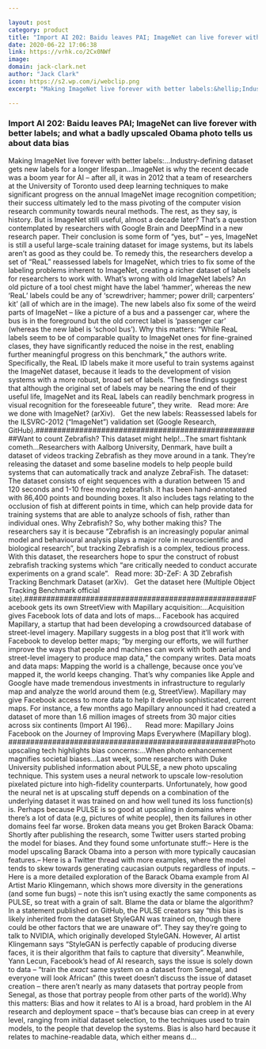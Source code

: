 ```yaml
---

layout: post
category: product
title: "Import AI 202: Baidu leaves PAI; ImageNet can live forever with better labels; and what a badly upscaled Obama photo tells us about data bias"
date: 2020-06-22 17:06:38
link: https://vrhk.co/2Cx0NWf
image: 
domain: jack-clark.net
author: "Jack Clark"
icon: https://s2.wp.com/i/webclip.png
excerpt: "Making ImageNet live forever with better labels:&hellip;Industry-defining dataset gets new labels for a longer lifespan&hellip;ImageNet is why the recent decade was a boom year for AI &ndash; after all, it was in 2012 that a team of researchers at the University of Toronto used deep learning techniques to make significant progress on the annual ImageNet image recognition competition; their success ultimately led to the mass pivoting of the computer vision research community towards neural methods. The rest, as they say, is history. But is ImageNet still useful, almost a decade later? That&rsquo;s a question contemplated by researchers with Google Brain and DeepMind in a new research paper. Their conclusion is some form of &ldquo;yes, but&rdquo; &ndash; yes, ImageNet is still a useful large-scale training dataset for image systems, but its labels aren&rsquo;t as good as they could be. To remedy this, the researchers develop a set of &ldquo;ReaL&rdquo; reassessed labels for ImageNet, which tries to fix some of the labeling problems inherent to ImageNet, creating a richer dataset of labels for researchers to work with. What&rsquo;s wrong with old ImageNet labels? An old picture of a tool chest might have the label &lsquo;hammer&rsquo;, whereas the new &lsquo;ReaL&rsquo; labels could be any of &lsquo;screwdriver; hammer; power drill; carpenters&rsquo; kit&rsquo; (all of which are in the image). The new labels also fix some of the weird parts of ImageNet &ndash; like a picture of a bus and a passenger car, where the bus is in the foreground but the old correct label is &lsquo;passenger car&rsquo; (whereas the new label is &lsquo;school bus&rsquo;). Why this matters: &ldquo;While ReaL labels seem to be of comparable quality to ImageNet ones for fine-grained clases, they have significantly reduced the noise in the rest, enabling further meaningful progress on this benchmark,&rdquo; the authors write. Specifically, the ReaL ID labels make it more useful to train systems against the ImageNet dataset, because it leads to the development of vision systems with a more robust, broad set of labels. &ldquo;These findings suggest that although the original set of labels may be nearing the end of their useful life, ImageNet and its ReaL labels can readily benchmark progress in visual recognition for the foreseeable future&rdquo;, they write.  &nbsp; Read more: Are we done with ImageNet? (arXiv). &nbsp; Get the new labels: Reassessed labels for the ILSVRC-2012 (&ldquo;ImageNet&rdquo;) validation set (Google Research, GitHub).####################################################Want to count Zebrafish? This dataset might help!&hellip;The smart fishtank cometh&hellip;Researchers with Aalborg University, Denmark, have built a dataset of videos tracking Zebrafish as they move around in a tank. They&rsquo;re releasing the dataset and some baseline models to help people build systems that can automatically track and analyze ZebraFish. The dataset: The dataset consists of eight sequences with a duration between 15 and 120 seconds and 1-10 free moving zebrafish. It has been hand-annotated with 86,400 points and bounding boxes. It also includes tags relating to the occlusion of fish at different points in time, which can help provide data for training systems that are able to analyze schools of fish, rather than individual ones. Why Zebrafish? So, why bother making this? The researchers say it is because &ldquo;Zebrafish is an increasingly popular animal model and behavioural analysis plays a major role in neuroscientific and biological research&rdquo;, but tracking Zebrafish is a complex, tedious process. With this dataset, the researchers hope to spur the construct of robust zebrafish tracking systems which &ldquo;are critically needed to conduct accurate experiments on a grand scale&rdquo;.  &nbsp; Read more: 3D-ZeF: A 3D Zebrafish Tracking Benchmark Dataset (arXiv). &nbsp; Get the dataset here (Multiple Object Tracking Benchmark official site).####################################################Facebook gets its own StreetView with Mapillary acquisition:&hellip;Acquisition gives Facebook lots of data and lots of maps&hellip; Facebook has acquired Mapillary, a startup that had been developing a crowdsourced database of street-level imagery. Mapillary suggests in a blog post that it&rsquo;ll work with Facebook to develop better maps; &ldquo;by merging our efforts, we will further improve the ways that people and machines can work with both aerial and street-level imagery to produce map data,&rdquo; the company writes. Data moats and data maps: Mapping the world is a challenge, because once you&rsquo;ve mapped it, the world keeps changing. That&rsquo;s why companies like Apple and Google have made tremendous investments in infrastructure to regularly map and analyze the world around them (e.g, StreetView). Mapillary may give Facebook access to more data to help it develop sophisticated, current maps. For instance, a few months ago Mapillary announced it had created a dataset of more than 1.6 million images of streets from 30 major cities across six continents (Import AI 196).. &nbsp; &nbsp;  &nbsp; Read more: Mapillary Joins Facebook on the Journey of Improving Maps Everywhere (Mapillary blog). ####################################################Photo upscaling tech highlights bias concerns:&hellip;When photo enhancement magnifies societal biases&hellip;Last week, some researchers with Duke University published information about PULSE, a new photo upscaling technique. This system uses a neural network to upscale low-resolution pixelated picture into high-fidelity counterparts. Unfortunately, how good the neural net is at upscaling stuff depends on a combination of the underlying dataset it was trained on and how well tuned its loss function(s) is. Perhaps because PULSE is so good at upscaling in domains where there&rsquo;s a lot of data (e.g, pictures of white people), then its failures in other domains feel far worse. Broken data means you get Broken Barack Obama: Shortly after publishing the research, some Twitter users started probing the model for biases. And they found some unfortunate stuff:&ndash; Here is the model upscaling Barack Obama into a person with more typically caucasian features.&ndash; Here is a Twitter thread with more examples, where the model tends to skew towards generating caucasian outputs regardless of inputs. &ndash; Here is a more detailed exploration of the Barack Obama example from AI Artist Mario Klingemann, which shows more diversity in the generations (and some fun bugs) &ndash; note this isn&rsquo;t using exactly the same components as PULSE, so treat with a grain of salt. Blame the data or blame the algorithm? In a statement published on GitHub, the PULSE creators say &ldquo;this bias is likely inherited from the dataset StyleGAN was trained on, though there could be other factors that we are unaware of&rdquo;. They say they&rsquo;re going to talk to NVIDIA, which originally developed StyleGAN. However, AI artist Klingemann says &ldquo;StyleGAN is perfectly capable of producing diverse faces, it is their algorithm that fails to capture that diversity&rdquo;. Meanwhile, Yann Lecun, Facebook&rsquo;s head of AI research, says the issue is solely down to data &ndash; &ldquo;train the *exact* same system on a dataset from Senegal, and everyone will look African&rdquo; (this tweet doesn&rsquo;t discuss the issue of dataset creation &ndash; there aren&rsquo;t nearly as many datasets that portray people from Senegal, as those that portray people from other parts of the world).Why this matters: Bias and how it relates to AI is a broad, hard problem in the AI research and deployment space &ndash; that&rsquo;s because bias can creep in at every level, ranging from initial dataset selection, to the techniques used to train models, to the people that develop the systems. Bias is also hard because it relates to machine-readable data, which either means d…"

---
```


### Import AI 202: Baidu leaves PAI; ImageNet can live forever with better labels; and what a badly upscaled Obama photo tells us about data bias

Making ImageNet live forever with better labels:&hellip;Industry-defining dataset gets new labels for a longer lifespan&hellip;ImageNet is why the recent decade was a boom year for AI &ndash; after all, it was in 2012 that a team of researchers at the University of Toronto used deep learning techniques to make significant progress on the annual ImageNet image recognition competition; their success ultimately led to the mass pivoting of the computer vision research community towards neural methods. The rest, as they say, is history. But is ImageNet still useful, almost a decade later? That&rsquo;s a question contemplated by researchers with Google Brain and DeepMind in a new research paper. Their conclusion is some form of &ldquo;yes, but&rdquo; &ndash; yes, ImageNet is still a useful large-scale training dataset for image systems, but its labels aren&rsquo;t as good as they could be. To remedy this, the researchers develop a set of &ldquo;ReaL&rdquo; reassessed labels for ImageNet, which tries to fix some of the labeling problems inherent to ImageNet, creating a richer dataset of labels for researchers to work with. What&rsquo;s wrong with old ImageNet labels? An old picture of a tool chest might have the label &lsquo;hammer&rsquo;, whereas the new &lsquo;ReaL&rsquo; labels could be any of &lsquo;screwdriver; hammer; power drill; carpenters&rsquo; kit&rsquo; (all of which are in the image). The new labels also fix some of the weird parts of ImageNet &ndash; like a picture of a bus and a passenger car, where the bus is in the foreground but the old correct label is &lsquo;passenger car&rsquo; (whereas the new label is &lsquo;school bus&rsquo;). Why this matters: &ldquo;While ReaL labels seem to be of comparable quality to ImageNet ones for fine-grained clases, they have significantly reduced the noise in the rest, enabling further meaningful progress on this benchmark,&rdquo; the authors write. Specifically, the ReaL ID labels make it more useful to train systems against the ImageNet dataset, because it leads to the development of vision systems with a more robust, broad set of labels. &ldquo;These findings suggest that although the original set of labels may be nearing the end of their useful life, ImageNet and its ReaL labels can readily benchmark progress in visual recognition for the foreseeable future&rdquo;, they write.  &nbsp; Read more: Are we done with ImageNet? (arXiv). &nbsp; Get the new labels: Reassessed labels for the ILSVRC-2012 (&ldquo;ImageNet&rdquo;) validation set (Google Research, GitHub).####################################################Want to count Zebrafish? This dataset might help!&hellip;The smart fishtank cometh&hellip;Researchers with Aalborg University, Denmark, have built a dataset of videos tracking Zebrafish as they move around in a tank. They&rsquo;re releasing the dataset and some baseline models to help people build systems that can automatically track and analyze ZebraFish. The dataset: The dataset consists of eight sequences with a duration between 15 and 120 seconds and 1-10 free moving zebrafish. It has been hand-annotated with 86,400 points and bounding boxes. It also includes tags relating to the occlusion of fish at different points in time, which can help provide data for training systems that are able to analyze schools of fish, rather than individual ones. Why Zebrafish? So, why bother making this? The researchers say it is because &ldquo;Zebrafish is an increasingly popular animal model and behavioural analysis plays a major role in neuroscientific and biological research&rdquo;, but tracking Zebrafish is a complex, tedious process. With this dataset, the researchers hope to spur the construct of robust zebrafish tracking systems which &ldquo;are critically needed to conduct accurate experiments on a grand scale&rdquo;.  &nbsp; Read more: 3D-ZeF: A 3D Zebrafish Tracking Benchmark Dataset (arXiv). &nbsp; Get the dataset here (Multiple Object Tracking Benchmark official site).####################################################Facebook gets its own StreetView with Mapillary acquisition:&hellip;Acquisition gives Facebook lots of data and lots of maps&hellip; Facebook has acquired Mapillary, a startup that had been developing a crowdsourced database of street-level imagery. Mapillary suggests in a blog post that it&rsquo;ll work with Facebook to develop better maps; &ldquo;by merging our efforts, we will further improve the ways that people and machines can work with both aerial and street-level imagery to produce map data,&rdquo; the company writes. Data moats and data maps: Mapping the world is a challenge, because once you&rsquo;ve mapped it, the world keeps changing. That&rsquo;s why companies like Apple and Google have made tremendous investments in infrastructure to regularly map and analyze the world around them (e.g, StreetView). Mapillary may give Facebook access to more data to help it develop sophisticated, current maps. For instance, a few months ago Mapillary announced it had created a dataset of more than 1.6 million images of streets from 30 major cities across six continents (Import AI 196).. &nbsp; &nbsp;  &nbsp; Read more: Mapillary Joins Facebook on the Journey of Improving Maps Everywhere (Mapillary blog). ####################################################Photo upscaling tech highlights bias concerns:&hellip;When photo enhancement magnifies societal biases&hellip;Last week, some researchers with Duke University published information about PULSE, a new photo upscaling technique. This system uses a neural network to upscale low-resolution pixelated picture into high-fidelity counterparts. Unfortunately, how good the neural net is at upscaling stuff depends on a combination of the underlying dataset it was trained on and how well tuned its loss function(s) is. Perhaps because PULSE is so good at upscaling in domains where there&rsquo;s a lot of data (e.g, pictures of white people), then its failures in other domains feel far worse. Broken data means you get Broken Barack Obama: Shortly after publishing the research, some Twitter users started probing the model for biases. And they found some unfortunate stuff:&ndash; Here is the model upscaling Barack Obama into a person with more typically caucasian features.&ndash; Here is a Twitter thread with more examples, where the model tends to skew towards generating caucasian outputs regardless of inputs. &ndash; Here is a more detailed exploration of the Barack Obama example from AI Artist Mario Klingemann, which shows more diversity in the generations (and some fun bugs) &ndash; note this isn&rsquo;t using exactly the same components as PULSE, so treat with a grain of salt. Blame the data or blame the algorithm? In a statement published on GitHub, the PULSE creators say &ldquo;this bias is likely inherited from the dataset StyleGAN was trained on, though there could be other factors that we are unaware of&rdquo;. They say they&rsquo;re going to talk to NVIDIA, which originally developed StyleGAN. However, AI artist Klingemann says &ldquo;StyleGAN is perfectly capable of producing diverse faces, it is their algorithm that fails to capture that diversity&rdquo;. Meanwhile, Yann Lecun, Facebook&rsquo;s head of AI research, says the issue is solely down to data &ndash; &ldquo;train the *exact* same system on a dataset from Senegal, and everyone will look African&rdquo; (this tweet doesn&rsquo;t discuss the issue of dataset creation &ndash; there aren&rsquo;t nearly as many datasets that portray people from Senegal, as those that portray people from other parts of the world).Why this matters: Bias and how it relates to AI is a broad, hard problem in the AI research and deployment space &ndash; that&rsquo;s because bias can creep in at every level, ranging from initial dataset selection, to the techniques used to train models, to the people that develop the systems. Bias is also hard because it relates to machine-readable data, which either means d…